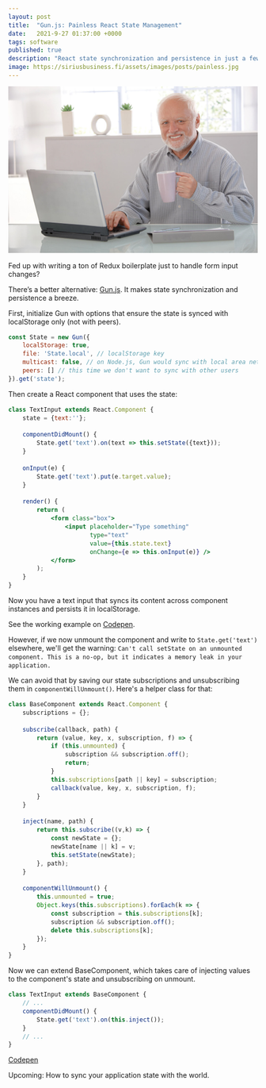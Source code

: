 ```yaml
---
layout: post
title:  "Gun.js: Painless React State Management"
date:   2021-9-27 01:37:00 +0000
tags: software
published: true
description: "React state synchronization and persistence in just a few lines of code."
image: https://siriusbusiness.fi/assets/images/posts/painless.jpg
---
```


![I feel no pain](/assets/images/posts/painless.jpg)

Fed up with writing a ton of Redux boilerplate just to handle form input changes?

There’s a better alternative: [Gun.js](https://github.com/amark/gun). It makes state synchronization and persistence a breeze.

First, initialize Gun with options that ensure the state is synced with localStorage only (not with peers).
```jsx
const State = new Gun({
    localStorage: true,
    file: 'State.local', // localStorage key
    multicast: false, // on Node.js, Gun would sync with local area network peers over multicast :)
    peers: [] // this time we don't want to sync with other users
}).get('state');
```

Then create a React component that uses the state:

```jsx
class TextInput extends React.Component {
    state = {text:''};
    
    componentDidMount() {
        State.get('text').on(text => this.setState({text}));
    }
    
    onInput(e) {
        State.get('text').put(e.target.value);
    }
    
    render() {
        return (
            <form class="box">
                <input placeholder="Type something"
                       type="text"
                       value={this.state.text}
                       onChange={e => this.onInput(e)} />
            </form>
        );
    }
}
```

Now you have a text input that syncs its content across component instances and persists it in localStorage.

See the working example on [Codepen](https://codepen.io/mmalmi/pen/VwWVdKG).

However, if we now unmount the component and write to `State.get('text')` elsewhere, we'll get the warning: `Can't call setState on an unmounted component. This is a no-op, but it indicates a memory leak in your application.`

We can avoid that by saving our state subscriptions and unsubscribing them in `componentWillUnmount()`. Here's a helper class for that:

```jsx
class BaseComponent extends React.Component {
    subscriptions = {};
    
    subscribe(callback, path) {
        return (value, key, x, subscription, f) => {
            if (this.unmounted) {
                subscription && subscription.off();
                return;
            }
            this.subscriptions[path || key] = subscription;
            callback(value, key, x, subscription, f);
        }
    }
    
    inject(name, path) {
        return this.subscribe((v,k) => {
            const newState = {};
            newState[name || k] = v;
            this.setState(newState);
        }, path);
    }
    
    componentWillUnmount() {
        this.unmounted = true;
        Object.keys(this.subscriptions).forEach(k => {
            const subscription = this.subscriptions[k];
            subscription && subscription.off();
            delete this.subscriptions[k];
        });
    }
}
```

Now we can extend BaseComponent, which takes care of injecting values to the component's state and unsubscribing on unmount.

```jsx
class TextInput extends BaseComponent {
    // ...
    componentDidMount() {
        State.get('text').on(this.inject());
    }
    // ...
}
```

[Codepen](https://codepen.io/mmalmi/pen/MWozPZE)

Upcoming: How to sync your application state with the world.